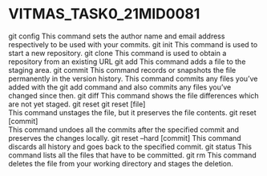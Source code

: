 # VITMAS_TASK0_21MID0081
git config
This command sets the author name and email address respectively to be used with your commits.
git init
This command is used to start a new repository.
git clone
This command is used to obtain a repository from an existing URL
git add
This command adds a file to the staging area.
git commit
This command records or snapshots the file permanently in the version history.
This command commits any files you’ve added with the git add command and also commits any files you’ve changed since then.
git diff
This command shows the file differences which are not yet staged.
git reset
git reset [file]  
This command unstages the file, but it preserves the file contents.
 git reset [commit]  
This command undoes all the commits after the specified commit and preserves the changes locally.
 git reset –hard [commit]  This command discards all history and goes back to the specified commit.
git status
This command lists all the files that have to be committed.
git rm
This command deletes the file from your working directory and stages the deletion.
